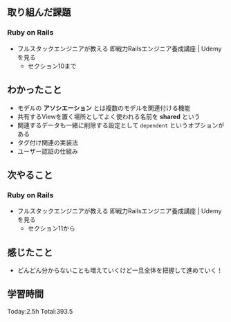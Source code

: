 ## 取り組んだ課題
### Ruby on Rails
- フルスタックエンジニアが教える 即戦力Railsエンジニア養成講座 | Udemyを見る
  - セクション10まで
## わかったこと
- モデルの **アソシエーション** とは複数のモデルを関連付ける機能
- 共有するViewを置く場所としてよく使われる名前を **shared** という
- 関連するデータも一緒に削除する設定として `dependent` というオプションがある
- タグ付け関連の実装法
- ユーザー認証の仕組み
## 次やること
### Ruby on Rails
- フルスタックエンジニアが教える 即戦力Railsエンジニア養成講座 | Udemyを見る
  - セクション11から
## 感じたこと
- どんどん分からないことも増えていくけど一旦全体を把握して進めていく！
## 学習時間
Today:2.5h Total:393.5